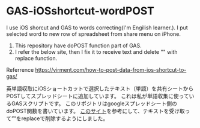 # GAS-iOSshortcut-wordPOST
I use iOS shorcut and GAS to words correcting(I'm Engilish learner.).
I put selected word to new row of spreadsheet from share menu on iPhone.
1. This repository have doPOST function part of GAS.
2. I refer the below site, then I fix it to receive text and delete "" with replace function.

Referrence https://virment.com/how-to-post-data-from-ios-shortcut-to-gas/

英単語収取にiOSショートカットで選択したテキスト（単語）を共有シートからPOSTしてスプレッドシートに追加しています。
これは私が単語収集に使っているGASスクリプトです。
このリポジトリはgoogleスプレッドシート側のdoPOST関数を書いています。
[このサイト](https://virment.com/how-to-post-data-from-ios-shortcut-to-gas/)を参考にして、テキストを受け取って””をreplaceで削除するようにしました。

